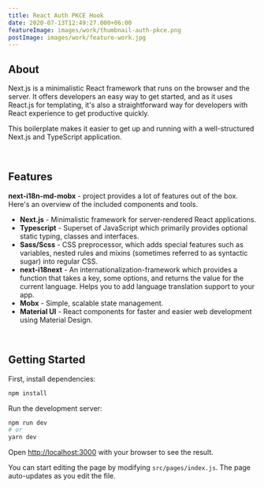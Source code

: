 ```yaml
---
title: React Auth PKCE Hook
date: 2020-07-13T12:49:27.000+06:00
featureImage: images/work/thumbnail-auth-pkce.png
postImage: images/work/feature-work.jpg
---
```

## About

Next.js is a minimalistic React framework that runs on the browser and the server. It offers developers an easy way to get started, and as it uses React.js for templating, it's also a straightforward way for developers with React experience to get productive quickly.

This boilerplate makes it easier to get up and running with a well-structured Next.js and TypeScript application.

<br/>

## Features

**next-i18n-md-mobx** - project provides a lot of features out of the box. Here's an overview of the included components and tools.

* **Next.js** - Minimalistic framework for server-rendered React applications.
* **Typescript** - Superset of JavaScript which primarily provides optional static typing, classes and interfaces.
* **Sass/Scss** - CSS preprocessor, which adds special features such as variables, nested rules and mixins (sometimes referred to as syntactic sugar) into regular CSS.
* **next-i18next** - An internationalization-framework which provides a function that takes a key, some options, and returns the value for the current language. Helps you to add language translation support to your app.
* **Mobx** - Simple, scalable state management.
* **Material UI** - React components for faster and easier web development using Material Design.
<br/>

## Getting Started

First, install dependencies:
```bash
npm install
```

Run the development server:

```bash
npm run dev
# or
yarn dev
```

Open [http://localhost:3000](http://localhost:3000) with your browser to see the result.

You can start editing the page by modifying `src/pages/index.js`. The page auto-updates as you edit the file.
